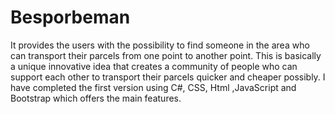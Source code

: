 # Besporbeman
It provides the users with the possibility to find someone in the area who can transport their parcels from one point to another point. This is basically a unique innovative idea that creates a community of people who can support each other to transport their parcels quicker and cheaper possibly. I have completed the first version using C#, CSS, Html ,JavaScript and Bootstrap which offers the main features.
